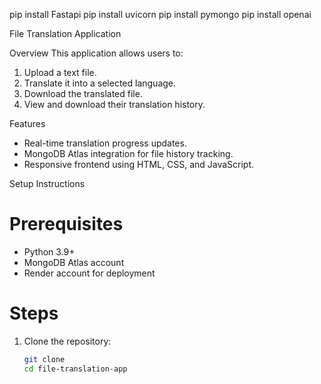 pip install Fastapi
pip install uvicorn
pip install pymongo
pip install openai

File Translation Application

Overview
This application allows users to:
1. Upload a text file.
2. Translate it into a selected language.
3. Download the translated file.
4. View and download their translation history.

Features
- Real-time translation progress updates.
- MongoDB Atlas integration for file history tracking.
- Responsive frontend using HTML, CSS, and JavaScript.

Setup Instructions
 # Prerequisites
- Python 3.9+
- MongoDB Atlas account
- Render account for deployment

 # Steps
1. Clone the repository:
   ```bash
   git clone 
   cd file-translation-app
